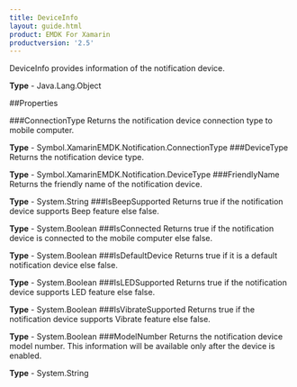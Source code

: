 ```yaml
---
title: DeviceInfo
layout: guide.html
product: EMDK For Xamarin 
productversion: '2.5' 
---
```

DeviceInfo provides information of the notification device.

**Type** - Java.Lang.Object

##Properties

###ConnectionType
Returns the notification device connection type to mobile computer.

**Type** - Symbol.XamarinEMDK.Notification.ConnectionType
###DeviceType
Returns the notification device type.

**Type** - Symbol.XamarinEMDK.Notification.DeviceType
###FriendlyName
Returns the friendly name of the notification device.

**Type** - System.String
###IsBeepSupported
Returns true if the notification device supports Beep feature else false.

**Type** - System.Boolean
###IsConnected
Returns true if the notification device is connected to the mobile computer else false.

**Type** - System.Boolean
###IsDefaultDevice
Returns true if it is a default notification device else false.

**Type** - System.Boolean
###IsLEDSupported
Returns true if the notification device supports LED feature else false.

**Type** - System.Boolean
###IsVibrateSupported
Returns true if the notification device supports Vibrate feature else false.

**Type** - System.Boolean
###ModelNumber
Returns the notification device model number. This information will be available only after the device is enabled.

**Type** - System.String
